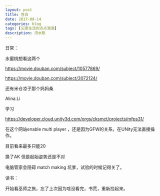 ```yaml
---
layout: post
title: 告白
date: 2017-08-14
categories: blog
tags: [记录生活的点点滴滴]
description: 流水账
---
```


日常：

水蜜桃想看这两个

https://movie.douban.com/subject/10577869/

https://movie.douban.com/subject/3072124/

还有米仓凉子那个妈妈桑

Alina.Li

学习

https://developer.cloud.unity3d.com/orgs/cksmct/projects/mfps31/

在这个网站enable multi player ，还是因为GFW的关系，在UNity无法直接操作。

目前看来最多只能20

换了AK 但是起始姿势还是不对

电脑管家会阻碍 match making 坑爹，试验的时候记得关了。

读书：

开始看巫师之旅，忘了上次因为啥没看完，书荒，重新捡起来。






